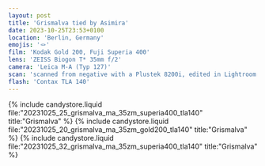 ```yaml
---
layout: post
title: 'Grismalva tied by Asimira'
date: 2023-10-25T23:53+0100
location: 'Berlin, Germany'
emojis: '🪢'
film: 'Kodak Gold 200, Fuji Superia 400'
lens: 'ZEISS Biogon T* 35mm f/2'
camera: 'Leica M-A (Typ 127)'
scan: 'scanned from negative with a Plustek 8200i, edited in Lightroom'
flash: 'Contax TLA 140'
---
```


{% include candystore.liquid file:"20231025_25_grismalva_ma_35zm_superia400_tla140" title:"Grismalva" %}
{% include candystore.liquid file:"20231025_20_grismalva_ma_35zm_gold200_tla140" title:"Grismalva" %}
{% include candystore.liquid file:"20231025_32_grismalva_ma_35zm_superia400_tla140" title:"Grismalva" %}
